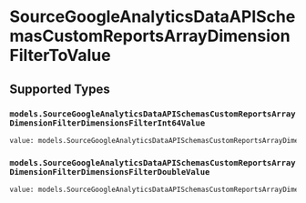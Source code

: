 # SourceGoogleAnalyticsDataAPISchemasCustomReportsArrayDimensionFilterToValue


## Supported Types

### `models.SourceGoogleAnalyticsDataAPISchemasCustomReportsArrayDimensionFilterDimensionsFilterInt64Value`

```python
value: models.SourceGoogleAnalyticsDataAPISchemasCustomReportsArrayDimensionFilterDimensionsFilterInt64Value = /* values here */
```

### `models.SourceGoogleAnalyticsDataAPISchemasCustomReportsArrayDimensionFilterDimensionsFilterDoubleValue`

```python
value: models.SourceGoogleAnalyticsDataAPISchemasCustomReportsArrayDimensionFilterDimensionsFilterDoubleValue = /* values here */
```

